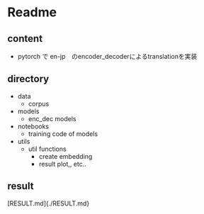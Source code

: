 # Readme
## content
* pytorch で en-jp　のencoder_decoderによるtranslationを実装

## directory
* data
    * corpus
* models
    * enc_dec models
* notebooks
    * training code of models
* utils
    * util functions
        * create embedding
        * result plot,, etc..

## result
[RESULT.md]{./RESULT.md}
